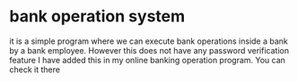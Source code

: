 # bank operation system 
it is a simple program where we can execute bank operations inside a bank by a bank employee.
However this does not have any password verification feature I have added this in my online banking operation program. You can check it there
